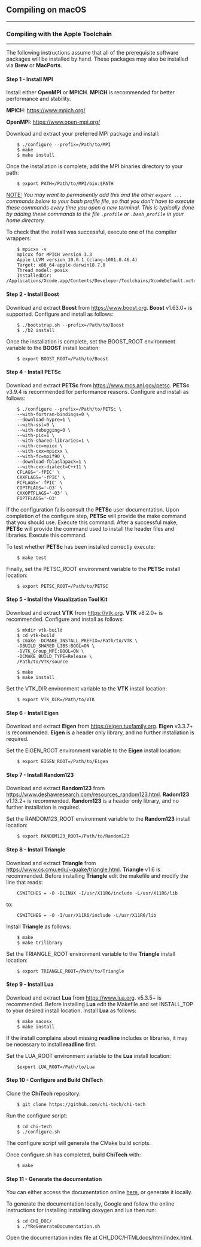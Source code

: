 ## Compiling on macOS
___
### Compiling with the Apple Toolchain
___

The following instructions assume that all of the prerequisite software packages
will be installed by hand.  These packages may also be installed via **Brew** or
**MacPorts**.

#### Step 1 - Install MPI

Install either **OpenMPI** or **MPICH**.  **MPICH** is recommended for
better performance and stability.

**MPICH**: https://www.mpich.org/

**OpenMPI**: https://www.open-mpi.org/

Download and extract your preferred MPI package and install:
```console
    $ ./configure --prefix=/Path/to/MPI
    $ make
    $ make install
```

Once the installation is complete, add the MPI binaries directory to your path:
```console
    $ export PATH=/Path/to/MPI/bin:$PATH
```
<u>NOTE:</u> *You may want to permanently add this and the other `export ...`
commands below to your bash profile file, so that you don't have to execute these
commands every time you open a new terminal. This is typically done by adding
these commands to the file `.profile` or `.bash_profile` in your home directory.*

To check that the install was successful, execute one of the compiler wrappers:
```console
    $ mpicxx -v
    mpicxx for MPICH version 3.3
    Apple LLVM version 10.0.1 (clang-1001.0.46.4)
    Target: x86_64-apple-darwin18.7.0
    Thread model: posix
    InstalledDir: /Applications/Xcode.app/Contents/Developer/Toolchains/XcodeDefault.xctoolchain/usr/bin
```

#### Step 2 - Install Boost

Download and extract **Boost** from https://www.boost.org.  **Boost** v1.63.0+ is
supported.  Configure and install as follows:
```console
    $ ./bootstrap.sh --prefix=/Path/to/Boost
    $ ./b2 install
```

Once the installation is complete, set the BOOST_ROOT environment variable to the
**BOOST** install location:
```console
    $ export BOOST_ROOT=/Path/to/Boost
```
#### Step 4 - Install PETSc

Download and extract **PETSc** from https://www.mcs.anl.gov/petsc.
**PETSc** v3.9.4 is recommended for performance reasons.  Configure and install
as follows:
```console
    $ ./configure --prefix=/Path/to/PETSc \
    --with-fortran-bindings=0 \
    --download-hypre=1 \
    --with-ssl=0 \
    --with-debugging=0 \
    --with-pic=1 \
    --with-shared-libraries=1 \
    --with-cc=mpicc \
    --with-cxx=mpicxx \
    --with-fc=mpif90 \
    --download-fblaslapack=1 \
    --with-cxx-dialect=C++11 \
    CFLAGS='-fPIC' \
    CXXFLAGS='-fPIC' \
    FCFLAGS='-fPIC' \
    COPTFLAGS='-O3' \
    CXXOPTFLAGS='-O3' \
    FOPTFLAGS='-O3'
```
If the configuration fails consult the **PETSc** user documentation.  Upon
completion of the configure step, **PETSc** will provide the make command
that you should use. Execute this command.  After a successful make, **PETSc**
will provide the command used to install the header files and libraries.
Execute this command.

To test whether **PETSc** has been installed correctly execute:
```console
    $ make test
```
Finally, set the PETSC_ROOT environment variable to the **PETSc** install location:
```console
    $ export PETSC_ROOT=/Path/to/PETSC
```
#### Step 5 - Install the Visualization Tool Kit

Download and extract **VTK** from https://vtk.org.  **VTK** v8.2.0+ is recommended.
Configure and install as follows:
```console
    $ mkdir vtk-build
    $ cd vtk-build
    $ cmake -DCMAKE_INSTALL_PREFIX=/Path/to/VTK \
    -DBUILD_SHARED_LIBS:BOOL=ON \
    -DVTK_Group_MPI:BOOL=ON \
    -DCMAKE_BUILD_TYPE=Release \
    /Path/to/VTK/source

    $ make
    $ make install
```

Set the VTK_DIR environment variable to the **VTK** install location:
```console
    $ export VTK_DIR=/Path/to/VTK
```

#### Step 6 - Install Eigen

Download and extract **Eigen** from https://eigen.tuxfamily.org.  **Eigen** v3.3.7+
is recommended.  **Eigen** is a header only library, and no further installation is
required.

Set the EIGEN_ROOT environment variable to the **Eigen** install location:
```console
    $ export EIGEN_ROOT=/Path/to/Eigen
```

#### Step 7 - Install Random123

Download and extract **Random123** from https://www.deshawresearch.com/resources_random123.html.
**Radom123** v1.13.2+ is recommended.  **Random123** is a header only library,
and no further installation is required.

Set the RANDOM123_ROOT environment variable to the **Random123** install location:
```console
    $ export RANDOM123_ROOT=/Path/to/Random123
```

#### Step 8 - Install Triangle

Download and extract **Triangle** from https://www.cs.cmu.edu/~quake/triangle.html.
**Triangle** v1.6 is recommended.  Before installing **Triangle** edit the makefile
and modify the line that reads:
```console
    CSWITCHES = -O -DLINUX -I/usr/X11R6/include -L/usr/X11R6/lib
```
to:
```console
    CSWITCHES = -O -I/usr/X11R6/include -L/usr/X11R6/lib
```

Install **Triangle** as follows:
```console
    $ make
    $ make trilibrary
```

Set the TRIANGLE_ROOT environment variable to the **Triangle** install location:
```console
    $ export TRIANGLE_ROOT=/Path/to/Triangle
```

#### Step 9 - Install Lua

Download and extract **Lua** from https://www.lua.org.  v5.3.5+ is recommended.
Before installing **Lua** edit the Makefile and set INSTALL_TOP to your desired
install location.  Install **Lua** as follows:
```console
    $ make macosx
    $ make install
```
If the install complains about missing **readline** includes or libraries, it may
be necessary to install **readline** first.

Set the LUA_ROOT environment variable to the **Lua** install location:
```console
    $export LUA_ROOT=/Path/to/Lua
```

#### Step 10 - Configure and Build ChiTech

Clone the **ChiTech** repository:
```console
    $ git clone https://github.com/chi-tech/chi-tech
```

Run the configure script:
```console
    $ cd chi-tech
    $ ./configure.sh
```
The configure script will generate the CMake build scripts.

Once configure.sh has completed, build **ChiTech** with:
```console
    $ make
```

#### Step 11 - Generate the documentation

You can either access the documentation online [here](https://chi-tech.github.io),
or generate it locally.

To generate the documentation locally, Google and follow the online instructions
for installing installing doxygen and lua then run:
```console
    $ cd CHI_DOC/
    $ ./YReGenerateDocumentation.sh
```
Open the documentation index file at CHI_DOC/HTMLdocs/html/index.html.
